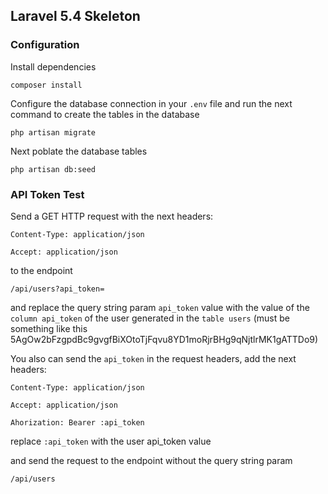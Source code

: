 ## Laravel 5.4 Skeleton

### Configuration

Install dependencies

    composer install

Configure the database connection in your `.env` file and run the next command to create the tables in the database

    php artisan migrate
    
Next poblate the database tables

    php artisan db:seed
    
### API Token Test


Send a GET HTTP request with the next headers:

`Content-Type: application/json`

`Accept: application/json`

to the endpoint

`/api/users?api_token=`

and replace the query string param `api_token` value with the value of the `column api_token` of the user generated in the `table users` (must be something like this 5AgOw2bFzgpdBc9gvgfBiXOtoTjFqvu8YD1moRjrBHg9qNjtlrMK1gATTDo9)


You also can send the `api_token` in the request headers, add the next headers:

`Content-Type: application/json`

`Accept: application/json`

`Ahorization: Bearer :api_token`

replace `:api_token` with the user api_token value

and send the request to the endpoint without the query string param

`/api/users`